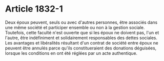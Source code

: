 # Article 1832-1

Deux époux peuvent, seuls ou avec d'autres personnes, être associés dans une même société et participer ensemble ou non à la gestion sociale. Toutefois, cette faculté n'est ouverte que si les époux ne doivent pas, l'un et l'autre, être indéfiniment et solidairement responsables des dettes sociales.   Les avantages et libéralités résultant d'un contrat de société entre époux ne peuvent être annulés parce qu'ils constitueraient des donations déguisées, lorsque les conditions en ont été réglées par un acte authentique.